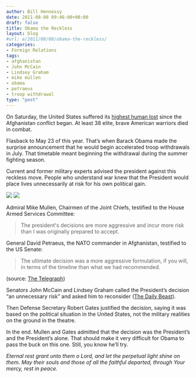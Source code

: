 ```yaml
---
author: Bill Hennessy
date: 2011-08-08 09:46:00+00:00
draft: false
title: Obama the Reckless
layout: blog
#url: e/2011/08/08/obama-the-reckless/
categories:
- Foreign Relations
tags:
- afghanistan
- John McCain
- Lindsey Graham
- mike mullen
- obama
- petraeus
- troop withdrawal
type: "post"
---
```


On Saturday, the United States suffered its [highest human lost](https://www.reuters.com/article/2011/08/07/us-afghanistan-violence-idUSTRE7750UW20110807) since the Afghanistan conflict began. At least 38 elite, brave American warriors died in combat. 

Flasback to May 23 of this year. That’s when Barack Obama made the surprise announcement that he would begin accelerated troop withdrawals in July. That timetable meant beginning the withdrawal during the summer fighting season. 

Current and former military experts advised the president against this reckless move. People who understand war knew that the President would place lives unnecessarily at risk for his own political gain. 

![](https://upload.wikimedia.org/wikipedia/commons/thumb/4/43/Michael_Mullen%2C_CJCS%2C_official_photo_portrait%2C_2007.jpg/250px-Michael_Mullen%2C_CJCS%2C_official_photo_portrait%2C_2007.jpg)
![](https://upload.wikimedia.org/wikipedia/commons/thumb/4/43/General_David_Petraeus.jpg/220px-General_David_Petraeus.jpg)


Admiral Mike Mullen, Chairmen of the Joint Chiefs, testified to the House Armed Services Committee:



> The president's decisions are more aggressive and incur more risk than I was originally prepared to accept.





General David Petraeus, the NATO commander in Afghanistan, testified to the US Senate:



> The ultimate decision was a more aggressive formulation, if you will, in terms of the timeline than what we had recommended.





(source: [The Telegraph](https://www.telegraph.co.uk/news/worldnews/barackobama/8595566/Military-chiefs-turn-their-fire-on-Barack-Obama-over-Afghanistan-withdrawal-plan.html))

Senators John McCain and Lindsey Graham called the President’s decision “an unnecessary risk” and asked him to reconsider ([The Daily Beast](https://www.thedailybeast.com/articles/2011/07/03/afghanistan-libya-john-mccain-and-more.html)).

Then Defense Secretary Robert Gates justified the decision, saying it was based on the political situation in the United States, not the military realities on the ground in the theatre.

In the end. Mullen and Gates admitted that the decision was the President’s and the President’s alone. That should make it very difficult for Obama to pass the buck on this one. Still, you know he’ll try.

_Eternal rest grant unto them o Lord, and let the perpetual light shine on them. May their souls and those of all the faithful departed, through Your mercy, rest in peace._
